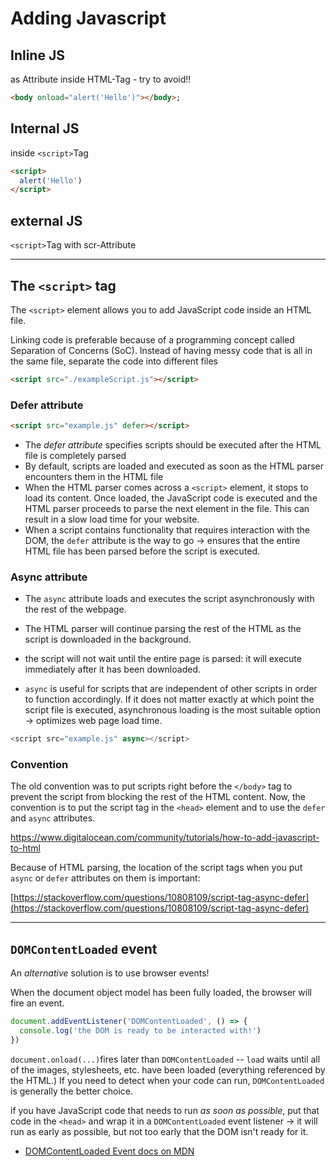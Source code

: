 # Adding Javascript



## Inline JS

as Attribute inside HTML-Tag - try to avoid!!

```html
<body onload="alert('Hello')"></body>;
```

## Internal JS

inside `<script>`Tag

```html
<script>
  alert('Hello')
</script>
```

## external JS

`<script>`Tag with scr-Attribute

------

## The `<script>` tag

The `<script>` element allows you to add JavaScript code inside an HTML file.

Linking code is preferable because of a programming concept called Separation of Concerns (SoC). Instead of having messy code that is all in the same file,  separate the code into different files

```html
<script src="./exampleScript.js"></script>
```

### Defer attribute

```html
<script src="example.js" defer></script>
```

- The _defer attribute_ specifies scripts should be executed after the HTML file is completely parsed
- By default, scripts are loaded and executed as soon as the HTML parser encounters them in the HTML file
- When the HTML parser comes across a `<script>` element, it stops to load its content. Once loaded, the JavaScript code is executed and the HTML parser proceeds to parse the next element in the file. This can result in a slow load time for your website.
- When a script contains functionality that requires interaction with the DOM, the `defer` attribute is the way to go -> ensures that the entire HTML file has been parsed before the script is executed.

### Async attribute

- The `async` attribute loads and executes the script asynchronously with the rest of the webpage.


- The HTML parser will continue parsing the rest of the HTML as the script is downloaded in the background. 
- the script will not wait until the entire page is parsed: it will execute immediately after it has been downloaded.

- `async` is useful for scripts that are independent of other scripts in order to function accordingly. If it does not matter exactly at which point the script file is executed, asynchronous loading is the most suitable option -> optimizes web page load time.

```js
<script src="example.js" async></script>
```

### Convention

The old convention was to put scripts right before the `</body>` tag to prevent the script from blocking the rest of the HTML content. Now, the convention is to put the script tag in the `<head>` element and to use the `defer` and `async` attributes.

https://www.digitalocean.com/community/tutorials/how-to-add-javascript-to-html



Because of HTML parsing, the location of the script tags when you put `async` or `defer` attributes on them is important:

[https://stackoverflow.com/questions/10808109/script-tag-async-defer](https://stackoverflow.com/questions/10808109/script-tag-async-defer)

------

## `DOMContentLoaded` event

An _alternative_ solution is to use browser events!

When the document object model has been fully loaded, the browser will fire an event.

```js
document.addEventListener('DOMContentLoaded', () => {
  console.log('the DOM is ready to be interacted with!')
})
```

`document.onload(...)`fires later than `DOMContentLoaded` -- `load` waits until all of the images, stylesheets, etc. have been loaded (everything referenced by the HTML.)  If you need to detect when your code can run, `DOMContentLoaded` is generally the better choice.

if you  have JavaScript code that needs to run _as soon as possible_, put that code in the `<head>` and wrap it in a `DOMContentLoaded` event listener -> it will run as early as possible, but not too early that the DOM isn't ready for it.

- [DOMContentLoaded Event docs on MDN](https://developer.mozilla.org/en-US/docs/Web/Events/DOMContentLoaded)

